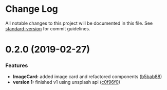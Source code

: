 # Change Log

All notable changes to this project will be documented in this file. See [standard-version](https://github.com/conventional-changelog/standard-version) for commit guidelines.

<a name="0.2.0"></a>
# 0.2.0 (2019-02-27)


### Features

* **ImageCard:** added image card and refactored components ([b5bab88](https://github.com/benhalverson/react-image-search/commit/b5bab88))
* **version 1:** finished v1 using unsplash api ([c0f96f0](https://github.com/benhalverson/react-image-search/commit/c0f96f0))
